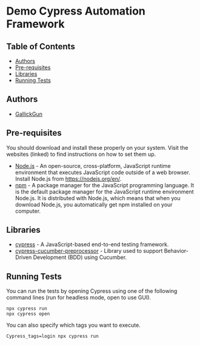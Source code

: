  
# Demo Cypress Automation Framework

## Table of Contents

- [Authors](#authors)
- [Pre-requisites](#pre-requisites)
- [Libraries](#libraries)
- [Running Tests](#running-tests)

## Authors
* [GallickGun](https://github.com/GallickGun)

## Pre-requisites

You should download and install these properly on your system. Visit the websites (linked) to find instructions on how to set them up.

* [Node.js](https://nodejs.org/en/) - An open-source, cross-platform, JavaScript runtime environment that executes JavaScript code outside of a web browser. Install Node.js from <https://nodejs.org/en/>.
* [npm](https://www.npmjs.com/) - A package manager for the JavaScript programming language. It is the default package manager for the JavaScript runtime environment Node.js. It is distributed with Node.js, which means that when you download Node.js, you automatically get npm installed on your computer.

## Libraries

- [cypress](https://www.cypress.io/) - A JavaScript-based end-to-end testing framework.
- [cypress-cucumber-preprocessor](https://github.com/TheBrainFamily/cypress-cucumber-example) - Library used to support Behavior-Driven Development (BDD) using Cucumber.

## Running Tests

You can run the tests by opening Cypress using one of the following command lines (run for headless mode, open to use GUI). 
```
npx cypress run
npx cypress open
```



You can also specify which tags you want to execute.
```
Cypress_tags=login npx cypress run
```